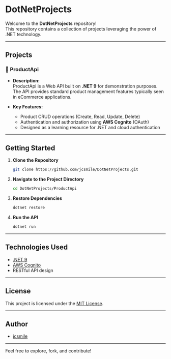 # DotNetProjects

Welcome to the **DotNetProjects** repository!  
This repository contains a collection of projects leveraging the power of .NET technology.

---

## Projects

### 🚀 ProductApi

- **Description:**  
  ProductApi is a Web API built on **.NET 9** for demonstration purposes.  
  The API provides standard product management features typically seen in eCommerce applications.

- **Key Features:**
  - Product CRUD operations (Create, Read, Update, Delete)
  - Authentication and authorization using **AWS Cognito** (OAuth)
  - Designed as a learning resource for .NET and cloud authentication

---

## Getting Started

1. **Clone the Repository**
   ```sh
   git clone https://github.com/jcsmile/DotNetProjects.git
   ```

2. **Navigate to the Project Directory**
   ```sh
   cd DotNetProjects/ProductApi
   ```

3. **Restore Dependencies**
   ```sh
   dotnet restore
   ```

4. **Run the API**
   ```sh
   dotnet run
   ```

---

## Technologies Used

- [.NET 9](https://dotnet.microsoft.com/)
- [AWS Cognito](https://aws.amazon.com/cognito/)
- RESTful API design

---

## License

This project is licensed under the [MIT License](LICENSE).

---

## Author

- [jcsmile](https://github.com/jcsmile)

---

Feel free to explore, fork, and contribute!